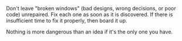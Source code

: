 
Don't leave "broken windows" (bad designs, wrong decisions, or poor code) unrepaired. Fix each one as soon as it is discovered. If there is insufficient time to fix it properly, then board it up.

Nothing is more dangerous than an idea if it's the only one you have.
